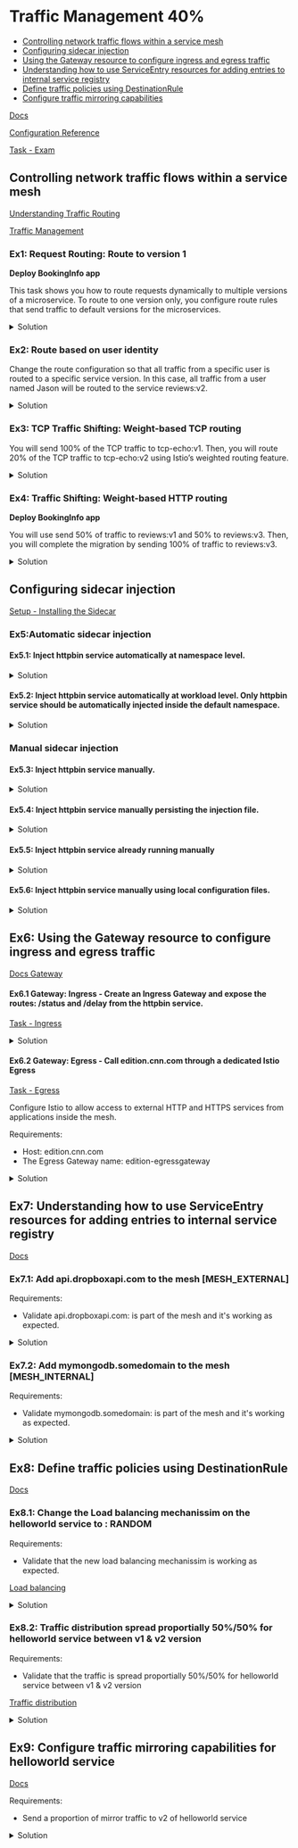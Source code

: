 # Traffic Management 40%

* [Controlling network traffic flows within a service mesh]()
* [Configuring sidecar injection](#configuring-sidecar-injection)
* [Using the Gateway resource to configure ingress and egress traffic](#using-the-gateway-resource-to-configure-ingress-and-egress-traffic)
* [Understanding how to use ServiceEntry resources for adding entries to internal service registry](#understanding-how-to-use-serviceentry-resources-for-adding-entries-to-internal-service-registry)
* [Define traffic policies using DestinationRule](#define-traffic-policies-using-destinationrule)
* [Configure traffic mirroring capabilities](#configure-traffic-mirroring-capabilities)

[Docs](https://istio.io/latest/docs/concepts/traffic-management/)

[Configuration Reference](https://istio.io/latest/docs/reference/config/networking/)

[Task - Exam](https://istio.io/latest/docs/tasks/traffic-management/)

## Controlling network traffic flows within a service mesh

[Understanding Traffic Routing](https://istio.io/latest/docs/ops/configuration/traffic-management/traffic-routing/)

[Traffic Management](https://istio.io/latest/docs/concepts/traffic-management/)

### Ex1: Request Routing: Route to version 1

**Deploy BookingInfo app**

This task shows you how to route requests dynamically to multiple versions of a microservice.
To route to one version only, you configure route rules that send traffic to default versions for the microservices.

<details>
  <summary>Solution</summary>

  [Task - Request Routing](https://istio.io/latest/docs/tasks/traffic-management/request-routing/)

  ```bash
  # Get the version labels from the deployments
  $ kubectl get deploy -n default --show-labels
NAME             READY   UP-TO-DATE   AVAILABLE   AGE   LABELS
details-v1       1/1     1            1           17m   app=details,version=v1
ratings-v1       1/1     1            1           17m   app=ratings,version=v1
reviews-v3       1/1     1            1           17m   app=reviews,version=v3
reviews-v1       1/1     1            1           17m   app=reviews,version=v1
reviews-v2       1/1     1            1           17m   app=reviews,version=v2
productpage-v1   1/1     1            1           17m   app=productpage,version=v1

  # Create a DR to create the Subsets for each service/version
  $ kubectl apply -f - <<EOF
apiVersion: networking.istio.io/v1beta1
kind: DestinationRule
metadata:
  name: bookinfo-details-route-version-1
spec:
  host: details.default.svc.cluster.local
  subsets:
  - name: v1
    labels:
      version: v1
---
apiVersion: networking.istio.io/v1beta1
kind: DestinationRule
metadata:
  name: bookinfo-ratings-route-version-1
spec:
  host: ratings.default.svc.cluster.local
  subsets:
  - name: v1
    labels:
      version: v1
---
apiVersion: networking.istio.io/v1beta1
kind: DestinationRule
metadata:
  name: bookinfo-reviews-route-version-1
spec:
  host: reviews.default.svc.cluster.local
  subsets:
  - name: v1
    labels:
      version: v1
---
apiVersion: networking.istio.io/v1beta1
kind: DestinationRule
metadata:
  name: bookinfo-productpage-route-version-1
spec:
  host: productpage.default.svc.cluster.local
  subsets:
  - name: v1
    labels:
      version: v1
      app: productpage
EOF
  # Create the VS to route the traffic to version 1 for all the services
  $ kubectl apply -f - <<EOF
apiVersion: networking.istio.io/v1beta1
kind: VirtualService
metadata:
  name: bookinfo-details-route-version-1
spec:
  hosts:
  - details.default.svc.cluster.local
  http:
  - name: "details-v1-route"
    route:
    - destination:
        host: details.default.svc.cluster.local
        port:
          number: 9080
        subset: v1
---
apiVersion: networking.istio.io/v1beta1
kind: VirtualService
metadata:
  name: bookinfo-ratings-route-version-1
spec:
  hosts:
  - ratings.default.svc.cluster.local
  http:
  - name: "ratings-v1-route"
    route:
    - destination:
        host: ratings.default.svc.cluster.local
        port:
          number: 9080
        subset: v1
---
apiVersion: networking.istio.io/v1beta1
kind: VirtualService
metadata:
  name: bookinfo-reviews-route-version-1
spec:
  hosts:
  - reviews.default.svc.cluster.local
  http:
  - name: "reviews-v1-route"
    route:
    - destination:
        host: reviews.default.svc.cluster.local
        port:
          number: 9080
        subset: v1
---
apiVersion: networking.istio.io/v1beta1
kind: VirtualService
metadata:
  name: bookinfo-productpage-route-version-1
spec:
  hosts:
  - productpage.default.svc.cluster.local
  http:
  - name: "productpage-v1-route"
    route:
    - destination:
        host: productpage.default.svc.cluster.local
        port:
          number: 9080
        subset: v1
EOF
  ```
</details>


### Ex2: Route based on user identity

Change the route configuration so that all traffic from a specific user is routed to a specific service version. 
In this case, all traffic from a user named Jason will be routed to the service reviews:v2.

<details>
  <summary>Solution</summary>

  ```bash

  # Update the DR to add the Subset version 2 for reviews service.
  $ kubectl apply -f - <<EOF
apiVersion: networking.istio.io/v1beta1
kind: DestinationRule
metadata:
  name: bookinfo-reviews-route-version-1
spec:
  host: reviews.default.svc.cluster.local
  subsets:
  - name: v1
    labels:
      version: v1
  - name: v2
    labels:
      version: v2
EOF

  # Check that the reviews has 2 valid endpoints for the 2 version (v1|v2)
  $ istioctl pc endpoints deploy/productpage-v1  |grep reviews |grep "|v"
10.42.0.11:9080                                         HEALTHY     OK                outbound|9080|v2|reviews.default.svc.cluster.local
10.42.0.14:9080                                         HEALTHY     OK                outbound|9080|v1|reviews.default.svc.cluster.local

  # Update the VS for reviews to send the traffic to v2 if the user name is Jason
  $ kubectl apply -f - <<EOF
apiVersion: networking.istio.io/v1beta1
kind: VirtualService
metadata:
  name: bookinfo-reviews-route-version-1
spec:
  hosts:
  - reviews.default.svc.cluster.local
  http:
  - name: "reviews-v2-route"
    match:
    - headers:
        end-user:
          exact: jason
    route:
    - destination:
        host: reviews.default.svc.cluster.local
        port:
          number: 9080
        subset: v2
  - name: "reviews-v1-route"
    route:
    - destination:
        host: reviews.default.svc.cluster.local
        port:
          number: 9080
        subset: v1
EOF

  ```
</details>

### Ex3: TCP Traffic Shifting: Weight-based TCP routing


You will send 100% of the TCP traffic to tcp-echo:v1. Then, you will route 20% of the TCP traffic to tcp-echo:v2 using Istio’s weighted routing feature.

<details>
  <summary>Solution</summary>

  [Task - TCP Traffic Shifting](https://istio.io/latest/docs/tasks/traffic-management/tcp-traffic-shifting/)
  
  ```bash
  # We need to create a Gateway to configure our TCP routing traffic.
  # Since we installed istioctl install --set profile=demo we have already a istio ingress gateway up and running.
  $ kubectl apply -f - <<EOF
apiVersion: networking.istio.io/v1beta1
kind: Gateway
metadata:
  name: tcp-echo-gateway
  namespace: istio-io-tcp-traffic-shifting
spec:
  selector:
    app: istio-ingressgateway # --set profile=demo
  servers:
  - port:
      number: 31400
      name: tcp-echo
      protocol: TCP
    hosts:
    - "*"
EOF
  # We create the 2 subset versions for the tcp-echo service
  $ kubectl apply -f - <<EOF
apiVersion: networking.istio.io/v1beta1
kind: DestinationRule
metadata:
  name: tcp-echo
  namespace: istio-io-tcp-traffic-shifting
spec:
  host: tcp-echo
  subsets:
  - name: v1
    labels:
      version: v1
  - name: v2
    labels:
      version: v2
EOF
  # We create a TCPRoute to send the 100% traffic to the tcp-echo service v1 if the ingress traffic match on 31400.
  $ kubectl apply -f - <<EOF
apiVersion: networking.istio.io/v1beta1
kind: VirtualService
metadata:
  name: tcp-echo
  namespace: istio-io-tcp-traffic-shifting
spec:
  hosts:
  - tcp-echo
  gateways:
  - tcp-echo-gateway
  tcp:
  - match:
    - port: 31400
    route:
    - destination:
        host: tcp-echo
        port:
          number: 9000
        subset: v1
      weight: 100
EOF

  # Confirm that the tcp-echo service is up and running by sending some TCP traffic to the version v1.
  $ export TCP_INGRESS_PORT=$(kubectl get svc -l app=istio-ingressgateway -n istio-system -o jsonpath='{.items[0].spec.ports[?(@.name=="tcp")].port}')
  $ export INGRESS_HOST=$(kubectl -n istio-system get service -l app=istio-ingressgateway -o jsonpath='{.items[0].spec.clusterIPs[0]}')
  $ for i in {1..20}; do \
kubectl exec "$SLEEP" -c sleep -n istio-io-tcp-traffic-shifting -- sh -c "(date; sleep 1) | nc $INGRESS_HOST $TCP_INGRESS_PORT"; \
done
one Sun Jan 21 16:29:50 UTC 2024
one Sun Jan 21 16:29:51 UTC 2024
one Sun Jan 21 16:29:52 UTC 2024
one Sun Jan 21 16:29:54 UTC 2024
one Sun Jan 21 16:29:55 UTC 2024
one Sun Jan 21 16:29:56 UTC 2024

  # Transfer 20% of the traffic from tcp-echo:v1 to tcp-echo:v2:
  $ kubectl apply -f - <<EOF
apiVersion: networking.istio.io/v1beta1
kind: VirtualService
metadata:
  name: tcp-echo
  namespace: istio-io-tcp-traffic-shifting
spec:
  hosts:
  - tcp-echo
  gateways:
  - tcp-echo-gateway
  tcp:
  - match:
    - port: 31400
    route:
    - destination:
        host: tcp-echo
        port:
          number: 9000
        subset: v1
      weight: 80
    - destination:
        host: tcp-echo
        port:
          number: 9000
        subset: v2
      weight: 20
EOF
  # You should now notice that about 20% of the timestamps have a prefix of two, which means that 80% of the TCP traffic was routed to the v1 version of the tcp-echo service, while 20% was routed to v2.
  $ for i in {1..20}; do \
kubectl exec "$SLEEP" -c sleep -n istio-io-tcp-traffic-shifting -- sh -c "(date; sleep 1) | nc $INGRESS_HOST $TCP_INGRESS_PORT"; \
done
one Sun Jan 21 16:31:50 UTC 2024
one Sun Jan 21 16:31:51 UTC 2024
two Sun Jan 21 16:31:53 UTC 2024
one Sun Jan 21 16:31:54 UTC 2024
one Sun Jan 21 16:31:55 UTC 2024
one Sun Jan 21 16:31:56 UTC 2024
one Sun Jan 21 16:31:57 UTC 2024
two Sun Jan 21 16:31:58 UTC 2024
one Sun Jan 21 16:31:59 UTC 2024
  ```
</details>

### Ex4: Traffic Shifting: Weight-based HTTP routing

**Deploy BookingInfo app**

You will use send 50% of traffic to reviews:v1 and 50% to reviews:v3. Then, you will complete the migration by sending 100% of traffic to reviews:v3.

<details>
  <summary>Solution</summary>

  [Task - Traffic Shifting](https://istio.io/latest/docs/tasks/traffic-management/traffic-shifting/)
  
  ```bash
  # Create a DR for the reviews service to specify all the subset versions
  $ kubectl apply -f - <<EOF
apiVersion: networking.istio.io/v1beta1
kind: DestinationRule
metadata:
  name: reviews
  namespace: default
spec:
  host: reviews
  subsets:
  - name: v1
    labels:
      version: v1
  - name: v2
    labels:
      version: v2
  - name: v3
    labels:
      version: v3
EOF

  # Create a VS to send all the traffic to the v1 version
  $ kubectl apply -f - <<EOF
apiVersion: networking.istio.io/v1beta1
kind: VirtualService
metadata:
  name: reviews-route
  namespace: default
spec:
  hosts:
  - reviews
  http:
  - name: "reviews-v1-route"
    route:
    - destination:
        host: reviews
        subset: v1
EOF
  # Transfer 50% of the traffic from reviews:v1 to reviews:v3
  $ kubectl apply -f - <<EOF
apiVersion: networking.istio.io/v1beta1
kind: VirtualService
metadata:
  name: reviews-route
  namespace: default
spec:
  hosts:
  - reviews
  http:
  - name: "reviews-v1-v3-route"
    route:
    - destination:
        host: reviews
        subset: v1
      weight: 50
    - destination:
        host: reviews
        subset: v3
      weight: 50
EOF
  # Refresh the /productpage in your browser and you now see red colored star ratings approximately 50% of the time. This is because the v3 version of reviews accesses the star ratings service, but the v1 version does not.

  # Route 100% of the traffic to reviews:v3 by applying this virtual service:
  $ kubectl apply -f - <<EOF
apiVersion: networking.istio.io/v1beta1
kind: VirtualService
metadata:
  name: reviews-route
  namespace: default
spec:
  hosts:
  - reviews
  http:
  - name: "reviews-v1-v3-route"
    route:
    - destination:
        host: reviews
        subset: v1
      weight: 0
    - destination:
        host: reviews
        subset: v3
      weight: 100
EOF
  ```
</details>

## Configuring sidecar injection

[Setup - Installing the Sidecar](https://istio.io/latest/docs/setup/additional-setup/sidecar-injection/)


### Ex5:Automatic sidecar injection

#### Ex5.1: Inject httpbin service automatically at namespace level.

<details>
  <summary>Solution</summary>

  [Setup - Installing the Sidecar](https://istio.io/latest/docs/setup/additional-setup/sidecar-injection)
  
  ```bash
  # Label the default namespace with istio-injection=enabled
  $ kubectl label namespace default istio-injection=enabled --overwrite
  # Deploy httpbin service to injected automatically
  $ kubectl apply -f samples/httpbin/httpbin.yaml
  # Get the httpbin pods, we should see 2 READY containers where istio-proxy will be running with the main application.
  $ kubectl get po -l app=httpbin
NAME                       READY   STATUS    RESTARTS   AGE
httpbin-65975d4c6f-9v5kr   2/2     Running   0          59s
  ```
</details>

#### Ex5.2: Inject httpbin service automatically at workload level. Only httpbin service should be automatically injected inside the default namespace.

<details>
  <summary>Solution</summary>

  [Setup - Installing the Sidecar](https://istio.io/latest/docs/setup/additional-setup/sidecar-injection)
  
  ```bash
  # Disable injection for the default namespace
  $ kubectl label namespace default istio-injection-
  # Remove httpbin service
  $ kubectl delete -f samples/httpbin/httpbin.yaml
  # Modify httpbin deployment yaml to add the Pod label injection
  $ kubectl apply -f - <<EOF
##################################################################################################
# httpbin service
##################################################################################################
apiVersion: v1
kind: ServiceAccount
metadata:
  name: httpbin
---
apiVersion: v1
kind: Service
metadata:
  name: httpbin
  labels:
    app: httpbin
    service: httpbin
spec:
  ports:
  - name: http
    port: 8000
    targetPort: 80
  selector:
    app: httpbin
---
apiVersion: apps/v1
kind: Deployment
metadata:
  name: httpbin
spec:
  replicas: 1
  selector:
    matchLabels:
      app: httpbin
      version: v1
  template:
    metadata:
      labels:
        app: httpbin
        version: v1
        sidecar.istio.io/inject: "true" # Istio Pod label injection
    spec:
      serviceAccountName: httpbin
      containers:
      - image: docker.io/kong/httpbin
        imagePullPolicy: IfNotPresent
        name: httpbin
        ports:
        - containerPort: 80
EOF
  # Get the httpbin pods, we should see 2 READY containers where istio-proxy will be running with the main application.
  $ kubectl get po -l app=httpbin
NAME                       READY   STATUS    RESTARTS   AGE
httpbin-65975d4c6f-9v5kr   2/2     Running   0          59s
  ```

</details>

### Manual sidecar injection

#### Ex5.3: Inject httpbin service manually.

<details>
  <summary>Solution</summary>

  #### istioctl kube-inject --help (Check - Examples:)

  [Setup - Manual sidecar injection](https://istio.io/latest/docs/setup/additional-setup/sidecar-injection/#manual-sidecar-injection)
  
  ```bash
  # Manual sidecar injection using cluster configurations
  $ istioctl kube-inject -f  ./samples/httpbin/httpbin.yaml | kubectl apply -f -
  ```
</details>

#### Ex5.4: Inject httpbin service manually persisting the injection file.

<details>
  <summary>Solution</summary>

  #### istioctl kube-inject --help (Check - Examples:)

  [Setup -Installing the Sidecar](https://istio.io/latest/docs/setup/additional-setup/sidecar-injection)
  
  ```bash
  # Create a persistent version of the deployment with Istio sidecar injected.
  $ istioctl kube-inject -f  ./samples/httpbin/httpbin.yaml -o httpbin-injected.yaml
  ```
</details>


#### Ex5.5: Inject httpbin service already running manually

<details>
  <summary>Solution</summary>

  #### istioctl kube-inject --help (Check - Examples:)

  [Setup -Installing the Sidecar](https://istio.io/latest/docs/setup/additional-setup/sidecar-injection)
  
  ```bash
  $ kubectl get po -n default
NAME                       READY   STATUS    RESTARTS   AGE
httpbin-6fcb98998c-h9ss8   1/1     Running   0          21s
  # Update an existing deployment.
  $ kubectl get deploy -n default -oyaml | ./istio-1.18.2/bin/istioctl kube-inject -f - |kubectl apply -f -
deployment.apps/httpbin configured
  $ kubectl get po -n default
NAME                      READY   STATUS    RESTARTS   AGE
httpbin-5fd75cf66-7hcnp   2/2     Running   0          14s
  ```
</details>

#### Ex5.6: Inject httpbin service manually using local configuration files.

<details>
  <summary>Solution</summary>

  #### istioctl kube-inject --help (Check - Examples:)

  [Setup -Installing the Sidecar](https://istio.io/latest/docs/setup/additional-setup/sidecar-injection)
  
  ```bash
  # Capture cluster configuration for later use with kube-inject
  kubectl -n istio-system get cm istio-sidecar-injector  -o jsonpath="{.data.config}" > /tmp/inj-template.tmpl
  kubectl -n istio-system get cm istio -o jsonpath="{.data.mesh}" > /tmp/mesh.yaml
  kubectl -n istio-system get cm istio-sidecar-injector -o jsonpath="{.data.values}" > /tmp/values.json

  # Use kube-inject based on captured configuration
  $ istioctl kube-inject -f ./istio-1.18.2/samples/httpbin/httpbin.yaml \
    --injectConfigFile /tmp/inj-template.tmpl \
    --meshConfigFile /tmp/mesh.yaml \
    --valuesFile /tmp/values.json \
| kubectl apply -f -
  ```
</details>

## Ex6: Using the Gateway resource to configure ingress and egress traffic

[Docs Gateway](https://istio.io/latest/docs/reference/config/networking/gateway/)

#### Ex6.1 Gateway: Ingress - Create an Ingress Gateway and expose the routes: /status and /delay from the httpbin service.

[Task - Ingress](https://istio.io/latest/docs/tasks/traffic-management/ingress/)

<details>
  <summary>Solution</summary>
  
  ```bash
  # Create a Istio ingress gateway envoy service
  # Minimal profile include the Ingress and the Egress gateway.
  $ istioctl install --set profile=minimal

  # Enable automatic ns default Isito injection
  $ kubectl label ns default istio-injection=enabled

  # Create the Istio Gateway to configure the target envoy ingress.
  $ kubectl apply -f - <<EOF
apiVersion: networking.istio.io/v1beta1
kind: Gateway
metadata:
  name: httpbin-gateway
  namespace: default # It should be in the same ns of the Istio Ingress?. No
spec:
  selector:
    istio: ingressgateway
  servers:
  - port:
      number: 80
      name: http
      protocol: HTTP
    hosts:
    - httpbin.example.com
EOF

  # Create the Virtual Service to expose the routes /status and /delay from the httpbin service.
  $ kubectl apply -f - <<EOF
apiVersion: networking.istio.io/v1beta1
kind: VirtualService
metadata:
  name: httpbin
  namespace: default
spec:
  hosts:
  - httpbin.example.com
  gateways:
  - httpbin-gateway
  http:
  - match:
    - uri:
        prefix: /status
    - uri:
        prefix: /delay
    route:
    - destination:
        port:
          number: 8000 # can be omitted if it's the only port for reviews
        host: httpbin.default.svc.cluster.local
EOF

  # Access the httpbin service through the Istio ingress
  $ kubectl port-forward service/istio-ingressgateway 8080:80 -n istio-system

  $ curl -vvv -H 'Host: httpbin.example.com' localhost:8080/status/200
*   Trying [::1]:8080...
* Connected to localhost (::1) port 8080
> GET /status/200 HTTP/1.1
> Host: httpbin.example.com
> User-Agent: curl/8.4.0
> Accept: */*
>
< HTTP/1.1 200 OK
< server: istio-envoy
< date: Fri, 26 Jan 2024 17:53:34 GMT
< content-type: text/html; charset=utf-8
< access-control-allow-origin: *
< access-control-allow-credentials: true
< content-length: 0
< x-envoy-upstream-service-time: 2
<
  ```
</details>

#### Ex6.2 Gateway: Egress - Call edition.cnn.com through a dedicated Istio Egress

[Task - Egress](https://istio.io/latest/docs/tasks/traffic-management/egress/egress-gateway/)

Configure Istio to allow access to external HTTP and HTTPS services from applications inside the mesh.

Requirements:
* Host: edition.cnn.com
* The Egress Gateway name: edition-egressgateway

<details>
  <summary>Solution</summary>
  
  ```bash
  # Install Istio and customize the IstioOperator CRD to set the proper Egress naming.
cat <<EOF >>istio-edition-egressgateway.yaml
apiVersion: install.istio.io/v1alpha1
kind: IstioOperator
spec:
  profile: minimal
  components:
    egressGateways:
    - name: edition-egressgateway
      enabled: true
EOF
  $ istioctl install -f istio-edition-egressgateway.yaml
This will install the Istio 1.18.2 minimal profile with ["Istio core" "Istiod" "Egress gateways"] components into the cluster. Proceed? (y/N)

  # Label the default ns to autoinject the pods.
  $ kubectl label ns default istio-injection=enabled
  # Deploy Sleep app to use it as a client to perform the request
  $ kubectl apply -f samples/sleep/sleep.yaml

  # Enable access logs on the proxies
cat <<EOF >>istio-edition-egressgateway.yaml
apiVersion: install.istio.io/v1alpha1
kind: IstioOperator
spec:
  profile: minimal
  meshConfig:
    accessLogFile: /dev/stdout # It's enable access logs.
  components:
    egressGateways:
    - name: edition-egressgateway
      enabled: true
EOF
  $ istioctl upgrade -f istio-edition-egressgateway.yaml

  # Create the Gateway CRD for the Egress
  $ kubectl apply -f - <<EOF
apiVersion: networking.istio.io/v1beta1
kind: Gateway
metadata:
  name: edition-egressgateway
  namespace: default
spec:
  selector:
    app: istio-egressgateway
  servers:
  - port:
      number: 80
      name: http
      protocol: HTTP
    hosts:
    - edition.cnn.com
    tls:
      httpsRedirect: true # sends 301 redirect for http requests
  - port:
      number: 443
      name: https-443
      protocol: HTTPS
    hosts:
    - edition.cnn.com
    tls:
      # https://istio.io/latest/docs/reference/config/networking/gateway/#ServerTLSSettings-TLSmode
      mode: PASSTHROUGH # The SNI string presented by the client will be used as the match criterion in a VirtualService TLS route to determine the destination service from the service registry.
EOF

  # Let's take a look to the logs from the Sleep istio-proxy container
  $ kubectl logs -f -n default -l app=sleep -c istio-proxy

  # Let's perform a request to the external host to validate that it works on a different terminal to see the logs.
  $ kubectl -n default exec $(kubectl get pod -n default -l app=sleep -ojsonpath='{.items[0].metadata.name}') -- curl -vvv -L -I http://edition.cnn.com # 200
  # Logs:
  [2024-01-27T08:16:24.063Z] "HEAD / HTTP/1.1" 301 - via_upstream - "-" 0 0 31 31 "-" "curl/8.5.0" "20e93f6d-bb96-4ffe-834a-15d44f85ea16" "edition.cnn.com" "151.101.67.5:80" PassthroughCluster 10.42.0.7:46822 151.101.67.5:80 10.42.0.7:46806 - allow_any
  [2024-01-27T08:16:24.096Z] "- - -" 0 - - - "-" 789 6074 53 - "-" "-" "-" "-" "151.101.131.5:443" PassthroughCluster 10.42.0.7:48158 151.101.131.5:443 10.42.0.7:48150 - -
  # We can see on the output of the proxy: PassthroughCluster meaning that host is not part of the mesh since it didn't match any Envoy configuration.

  # Create a ServiceEntry to add "edition.cnn.com" as part of the mesh.
  # It allow us to apply Istio features on that external host.
  # It'll create a Envoy Cluster and the Endpoints associated with it using DNS resolution.
  $ kubectl apply -f - <<EOF
apiVersion: networking.istio.io/v1beta1
kind: ServiceEntry
metadata:
  name: external-svc-edition
  namespace : default
spec:
  hosts:
  - edition.cnn.com
  location: MESH_EXTERNAL
  ports:
  - number: 80
    name: http
    protocol: HTTP
  - number: 443
    name: https
    protocol: HTTPS
  resolution: DNS
EOF

  # Check how this service entry is translated to Envoy configuration
  $ istioctl pc cluster $(kubectl get pod -n default -l app=sleep -ojsonpath='{.items[0].metadata.name}') --fqdn edition.cnn.com
  $ istioctl pc endpoint $(kubectl get pod -n default -l app=sleep -ojsonpath='{.items[0].metadata.name}')  --cluster "outbound|80||edition.cnn.com"
  $ istioctl pc endpoint $(kubectl get pod -n default -l app=sleep -ojsonpath='{.items[0].metadata.name}')  --cluster "outbound|443||edition.cnn.com"

  # Now perform the same request and pay attention to the log output
  $ kubectl -n default exec $(kubectl get pod -n default -l app=sleep -ojsonpath='{.items[0].metadata.name}') -- curl -vvv -L -I http://edition.cnn.com # 200
  # Logs:
  [2024-01-27T08:21:27.879Z] "HEAD / HTTP/1.1" 301 - via_upstream - "-" 0 0 31 31 "-" "curl/8.5.0" "dd06627c-a164-4658-a8e8-9682df451bc8" "edition.cnn.com" "151.101.195.5:80" outbound|80||edition.cnn.com 10.42.0.7:55516 151.101.195.5:80 10.42.0.7:55506 - default
  [2024-01-27T08:21:27.914Z] "- - -" 0 - - - "-" 789 6073 54 - "-" "-" "-" "-" "151.101.131.5:443" outbound|443||edition.cnn.com 10.42.0.7:56818 151.101.3.5:443 10.42.0.7:41370 edition.cnn.com -
  # We can see now that is not anymore present PassthroughCluster since we added that external host to be part of the mesh and the request match with a specific Envoy configuration.

  # Create a dedicated DR to send the request for the host edition.cnn.com trough it
  $ kubectl apply -f - <<EOF
apiVersion: networking.istio.io/v1alpha3
kind: DestinationRule
metadata:
  name: egressgateway-for-cnn
spec:
  host: edition-egressgateway.istio-system.svc.cluster.local
  subsets:
  - name: cnn
EOF

  # Create the VS to route the traffic to the Egress gateway
  $ kubectl apply -f - <<EOF
apiVersion: networking.istio.io/v1beta1
kind: VirtualService
metadata:
  name: external-svc-edition
spec:
  hosts:
  - "edition.cnn.com"
  gateways:
  - edition-egressgateway
  - mesh
  http:
  - name: "http-mesh-traffic"
    match:
    - gateways:
      - mesh
    route:
    - destination:
        host: edition-egressgateway.istio-system.svc.cluster.local
        subset: cnn
  - name: "http-gateway-traffic"
    match:
    - gateways:
      - edition-egressgateway
    route:
    - destination:
        host: edition.cnn.com
        port:
          number: 80
  tls:
  - match:
    - gateways:
      - mesh
      sniHosts: 
      - "edition.cnn.com"
    route:
    - destination:
        host: edition-egressgateway.istio-system.svc.cluster.local
        subset: cnn
        port:
          number: 443
  - match:
    - gateways:
      - edition-egressgateway
      sniHosts: 
      - "edition.cnn.com"
    route:
    - destination:
        host: edition.cnn.com
        port:
          number: 443
EOF

  # Let's perform a request to the external host to validate that now the traffic is passing through the Egress gateway instead of the istio-proxy from the app sidecar.
  $ kubectl -n default exec $(kubectl get pod -n default -l app=sleep -ojsonpath='{.items[0].metadata.name}') -- curl -vvv -L -I http://edition.cnn.com # 200
  $ kubectl logs -f -n default -l app=sleep -c istio-proxy
  [2024-01-27T09:24:20.239Z] "HEAD / HTTP/1.1" 301 - via_upstream - "-" 0 0 1 1 "-" "curl/8.5.0" "88c8e6a5-ff0f-4d45-adf7-a24dba560bf1" "edition.cnn.com" "10.42.0.6:8080" outbound|80||edition-egressgateway.istio-system.svc.cluster.local 10.42.0.7:33586 151.101.3.5:80 10.42.0.7:50848 - http-mesh-traffic
  [2024-01-27T09:24:20.242Z] "- - -" 0 - - - "-" 789 6073 58 - "-" "-" "-" "-" "10.42.0.6:8443" outbound|443||edition-egressgateway.istio-system.svc.cluster.local 10.42.0.7:35144 151.101.131.5:443 10.42.0.7:54822 edition.cnn.com -
  # we can see that from the istio-proxy point of view the request goes to the endpoint outbound|80||edition-egressgateway.istio-system.svc.cluster.local and then the 301 redirect from the 80 to the 443 goes to outbound|443||edition-egressgateway.istio-system.svc.cluster.local

  # Now if we chech the logs from the edition-egressgateway we should see the traffic passing through
  # We see first the 80 http traffic that it cause the 301 and then the 443 going to the outbound|443||edition.cnn.com Envoy endpoint
  $ kubectl logs -f -n istio-system -l app=istio-egressgateway 
  [2024-01-27T09:24:20.239Z] "HEAD / HTTP/2" 301 - direct_response - "-" 0 0 0 - "10.42.0.7" "curl/8.5.0" "88c8e6a5-ff0f-4d45-adf7-a24dba560bf1" "edition.cnn.com" "-" - - 10.42.0.6:8080 10.42.0.7:33586 - -
  [2024-01-27T09:24:20.243Z] "- - -" 0 - - - "-" 789 6073 56 - "-" "-" "-" "-" "151.101.195.5:443" outbound|443||edition.cnn.com 10.42.0.6:42880 10.42.0.6:8443 10.42.0.7:35144 edition.cnn.com -
  ```
</details>

## Ex7: Understanding how to use ServiceEntry resources for adding entries to internal service registry

[Docs](https://istio.io/latest/docs/reference/config/networking/service-entry/)

### Ex7.1: Add api.dropboxapi.com to the mesh [MESH_EXTERNAL]

Requirements: 
* Validate api.dropboxapi.com: is part of the mesh and it's working as expected.

<details>
  <summary>Solution</summary>
  
  ```bash
  # Label default ns for automaticaly inject Istio sidecar
  $ kubectl label ns default istio-injection=enabled
  # Deploy sleep on the default ns
  $ kubectl apply -f samples/sleep/sleep.yaml
  # Enable access logs for the proxies
  $ cat <<EOF >>istio-logs.yaml
apiVersion: install.istio.io/v1alpha1
kind: IstioOperator
spec:
  profile: minimal
  meshConfig:
    accessLogFile: /dev/stdout # It's enable access logs.
EOF
  # Upgrade Istio with that changes
  $ istioctl upgrade -f istio-logs.yaml

  # Let's perform a request from sleep service to the api.dropboxapi.com and check the logs.
  $ kubectl -n default exec $(kubectl get pod -n default -l app=sleep -ojsonpath='{.items[0].metadata.name}') -- curl -vvv -L -I http://api.dropboxapi.com
  [2024-01-27T10:39:54.925Z] "HEAD / HTTP/1.1" 301 - via_upstream - "-" 0 0 31 30 "-" "curl/8.5.0" "aa2f8365-4721-4094-a070-1de2a14c4f7f" "api.dropboxapi.com" "162.125.68.19:80" PassthroughCluster 10.42.0.7:36682 162.125.68.19:80 10.42.0.7:36676 - allow_any
  [2024-01-27T10:39:54.959Z] "- - -" 0 - - - "-" 808 4758 345 - "-" "-" "-" "-" "162.125.68.19:443" PassthroughCluster 10.42.0.7:44654 162.125.68.19:443 10.42.0.7:44638 - -
  [2024-01-27T10:39:55.240Z] "- - -" 0 - - - "-" 816 3700 65 - "-" "-" "-" "-" "162.125.68.18:443" PassthroughCluster 10.42.0.7:47158 162.125.68.18:443 10.42.0.7:47150 - -
  # We can see on the output of the proxy: PassthroughCluster meaning that host is not part of the mesh since it didn't match any Envoy configuration.

  # Let's create a SE with location: MESH_EXTERNAL since it's an external API
  $ kubectl apply -f - <<EOF
apiVersion: networking.istio.io/v1beta1
kind: ServiceEntry
metadata:
  name: external-svc-dropboxapi
  namespace : default
spec:
  hosts:
  - api.dropboxapi.com
  location: MESH_EXTERNAL
  ports:
  - number: 80
    name: http
    protocol: HTTP
  - number: 443
    name: https
    protocol: HTTPS
  resolution: DNS
EOF

  # Let's perform again the same request
  $ kubectl -n default exec $(kubectl get pod -n default -l app=sleep -ojsonpath='{.items[0].metadata.name}') -- curl -vvv -L -I http://api.dropboxapi.com
  [2024-01-27T10:43:10.476Z] "HEAD / HTTP/1.1" 301 - via_upstream - "-" 0 0 30 30 "-" "curl/8.5.0" "c6931cd0-088c-45c3-bbcc-e4e7a2f4e850" "api.dropboxapi.com" "162.125.68.19:80" outbound|80||api.dropboxapi.com 10.42.0.7:40328 162.125.68.19:80 10.42.0.7:40314 - default
  [2024-01-27T10:43:10.509Z] "- - -" 0 - - - "-" 808 4759 358 - "-" "-" "-" "-" "162.125.68.19:443" outbound|443||api.dropboxapi.com 10.42.0.7:42858 162.125.68.19:443 10.42.0.7:42856 api.dropboxapi.com -
  [2024-01-27T10:43:10.804Z] "- - -" 0 - - - "-" 816 3679 64 - "-" "-" "-" "-" "162.125.68.18:443" PassthroughCluster 10.42.0.7:42416 162.125.68.18:443 10.42.0.7:42406 www.dropbox.com -
  # Now we can see that to reach api.dropboxapi.com we're using the outbound|443||api.dropboxapi.com Envoy cluster.
  # We can see also that since it's redirecting the request we have www.dropbox.com that still PassthroughCluster since it's not part of the mesh yet, let's fix it.
  $ kubectl apply -f - <<EOF
apiVersion: networking.istio.io/v1beta1
kind: ServiceEntry
metadata:
  name: external-svc-dropboxapi
  namespace : default
spec:
  hosts:
  - api.dropboxapi.com
  - www.dropbox.com
  location: MESH_EXTERNAL
  ports:
  - number: 80
    name: http
    protocol: HTTP
  - number: 443
    name: https
    protocol: HTTPS
  resolution: DNS
EOF
  # Now we can see that all the host are part of the mesh
  $ kubectl -n default exec $(kubectl get pod -n default -l app=sleep -ojsonpath='{.items[0].metadata.name}') -- curl -vvv -L -I http://api.dropboxapi.com
  [2024-01-27T10:46:43.420Z] "HEAD / HTTP/1.1" 301 - via_upstream - "-" 0 0 31 30 "-" "curl/8.5.0" "b0ea2bb5-6a0f-44fd-bdf0-bb7370376b10" "api.dropboxapi.com" "162.125.68.19:80" outbound|80||api.dropboxapi.com 10.42.0.7:34476 162.125.68.19:80 10.42.0.7:34460 - default
  [2024-01-27T10:46:43.453Z] "- - -" 0 - - - "-" 808 4759 320 - "-" "-" "-" "-" "162.125.68.19:443" outbound|443||api.dropboxapi.com 10.42.0.7:42258 162.125.68.19:443 10.42.0.7:42248 api.dropboxapi.com -
  [2024-01-27T10:46:43.709Z] "- - -" 0 - - - "-" 816 3700 64 - "-" "-" "-" "-" "162.125.68.18:443" outbound|443||www.dropbox.com 10.42.0.7:48704 162.125.68.18:443 10.42.0.7:48692 www.dropbox.com -

  # Let's check the Envoy confiuration generated from that SE.
  $ istioctl pc endpoint $(kubectl get pod -n default -l app=sleep -ojsonpath='{.items[0].metadata.name}') |grep dropbox
162.125.68.18:80                                        HEALTHY     OK                outbound|80||www.dropbox.com
162.125.68.18:443                                       HEALTHY     OK                outbound|443||www.dropbox.com
162.125.68.19:80                                        HEALTHY     OK                outbound|80||api.dropboxapi.com
162.125.68.19:443                                       HEALTHY     OK                outbound|443||api.dropboxapi.com
  $ istioctl pc cluster $(kubectl get pod -n default -l app=sleep -ojsonpath='{.items[0].metadata.name}') |grep dropbox
api.dropboxapi.com                               80        -          outbound      STRICT_DNS
api.dropboxapi.com                               443       -          outbound      STRICT_DNS
www.dropbox.com                                  80        -          outbound      STRICT_DNS
www.dropbox.com                                  443       -          outbound      STRICT_DNS

# Istio maintains an internal service registry which can be observed through a debug endpoint /debug/registryz exposed by istiod
$ kubectl exec -n istio-system deploy/istiod -- curl -s localhost:15014/debug/registryz
  ```
</details>

### Ex7.2: Add mymongodb.somedomain to the mesh [MESH_INTERNAL]

Requirements: 
* Validate mymongodb.somedomain: is part of the mesh and it's working as expected.

<details>
  <summary>Solution</summary>
  
  ```bash
# Create the SE to add the Mongodb as part of the mesh as location: MESH_INTERNAL
$ kubectl apply -f - <<EOF
apiVersion: networking.istio.io/v1beta1
kind: ServiceEntry
metadata:
  name: internal-svc-mongocluster
spec:
  hosts:
  - mymongodb.somedomain
  ports:
  - number: 27018
    name: mongodb
    protocol: MONGO
  location: MESH_INTERNAL
  resolution: STATIC
  endpoints:
  - address: 10.43.0.1
EOF

# Check the new MongoDB instances are part of the registry as internal services "MeshExternal": false
$ kubectl exec -n istio-system deploy/istiod -- \
  curl -s localhost:15014/debug/registryz | jq '.[] | select( .hostname | contains("mymongodb.somedomain"))'

  # Enable DNS Proxying to allow Istio proxy resolve the hostname from the SE
  $ cat <<EOF >>istio-logs-dns.yaml
apiVersion: install.istio.io/v1alpha1
kind: IstioOperator
spec:
  profile: minimal
  meshConfig:
    accessLogFile: /dev/stdout # It's enable access logs.
    defaultConfig:
      proxyMetadata:
        # Enable basic DNS proxying
        ISTIO_META_DNS_CAPTURE: "true"
        # Enable automatic address allocation, optional
        ISTIO_META_DNS_AUTO_ALLOCATE: "true"
EOF
  $ istioctl upgrade -f istio-logs-dns.yaml
  # Check the MongoDB SE service resolve the fake domain
  $ kubectl -n default exec $(kubectl get pod -n default -l app=sleep -ojsonpath='{.items[0].metadata.name}') -- nc -v mymongodb.somedomain 27018
  mymongodb.somedomain (240.240.40.99:27018) open
  # Check the logs from the sleep istio-proxy
  # You can see that the response flag in the logs:
  # UF: UpstreamConnectionFailure
  # URX: UpstreamRetryLimitExceeded
  # It's expected since we don't have a real mongodb listening on that port.
  [2024-01-27T14:15:24.881Z] "- - -" 0 UF,URX - - "-" 0 0 10000 - "-" "-" "-" "-" "10.43.0.1:27018" outbound|27018||mymongodb.somedomain - 240.240.40.99:27018 10.42.0.10:34145 - -

  ```
</details>

## Ex8: Define traffic policies using DestinationRule

[Docs](https://istio.io/latest/docs/reference/config/networking/destination-rule/)

### Ex8.1: Change the Load balancing mechanissim on the helloworld service to : RANDOM

Requirements: 
* Validate that the new load balancing mechanissim is working as expected.

[Load balancing](https://tetratelabs.github.io/istio-0to60/discovery/#load-balancing)

<details>
  <summary>Solution</summary>
  
  ```bash
  # Deploy a client http service: sleep app
  $ kubectl label ns default istio-injection=enabled
  $ kubectl apply -f istio-1.18.2/samples/sleep/sleep.yaml
  # We deploy the server app: Helloworld
  $ kubectl apply -f istio-1.18.2/samples/helloworld/helloworld.yaml
  # Let's check the default load balancing mechanissim.
  $ istioctl pc cluster $(kubectl get pod -n default -l app=helloworld -ojsonpath='{.items[0].metadata.name}') --fqdn "helloworld.default.svc.cluster.local" -ojson |grep lbPolicy
  "lbPolicy": "LEAST_REQUEST",
  # Let's make some test to validate that behaviour
  $ for i in {1..6}; do kubectl exec deploy/sleep -- curl -s helloworld:5000/hello; done
    Hello version: v1, instance: helloworld-v1-867747c89-6sqrw
    Hello version: v1, instance: helloworld-v1-867747c89-6sqrw
    Hello version: v1, instance: helloworld-v1-867747c89-6sqrw
    Hello version: v1, instance: helloworld-v1-867747c89-6sqrw
    Hello version: v1, instance: helloworld-v1-867747c89-6sqrw
    Hello version: v1, instance: helloworld-v1-867747c89-6sqrw
  # Now let's change the load balancing mechanissim to RANDOM
  # Create a DR for helloworld
  $ kubectl apply -f - <<EOF
apiVersion: networking.istio.io/v1beta1
kind: DestinationRule
metadata:
  name: helloworld
spec:
  host: helloworld.default.svc.cluster.local
  trafficPolicy:
    loadBalancer:
      simple: RANDOM
EOF
  # Let's check again if the value has been applied properly.
  $ istioctl pc cluster $(kubectl get pod -n default -l app=helloworld -ojsonpath='{.items[0].metadata.name}') --fqdn "helloworld.default.svc.cluster.local" -ojson |grep lbPolicy
        "lbPolicy": "RANDOM",
  # Let's test the new load balancing mechanissim
  $ for i in {1..6}; do kubectl exec deploy/sleep -- curl -s helloworld:5000/hello; done
    Hello version: v1, instance: helloworld-v1-867747c89-6sqrw
    Hello version: v1, instance: helloworld-v1-867747c89-6sqrw
    Hello version: v1, instance: helloworld-v1-867747c89-6sqrw
    Hello version: v1, instance: helloworld-v1-867747c89-6sqrw
    Hello version: v2, instance: helloworld-v2-7f46498c69-gm5wn
    Hello version: v2, instance: helloworld-v2-7f46498c69-gm5wn
  # Now we can see that we have random pods version returned in the response.
  ```
</details>

### Ex8.2: Traffic distribution spread proportially 50%/50% for helloworld service between v1 & v2 version

Requirements: 
* Validate that the traffic is spread proportially 50%/50% for helloworld service between v1 & v2 version

[Traffic distribution](https://tetratelabs.github.io/istio-0to60/discovery/#traffic-distribution)

<details>
  <summary>Solution</summary>

```bash
  # Deploy a client http service: sleep app
  $ kubectl label ns default istio-injection=enabled
  $ kubectl apply -f istio-1.18.2/samples/sleep/sleep.yaml
  # We deploy the server app: Helloworld
  $ kubectl apply -f istio-1.18.2/samples/helloworld/helloworld.yaml
  # Create a DR to add the subsets for the different versions of helloworld.
  # That basically will create new cluster and endpoints on Envoy for that service.
  $ istioctl pc endpoint $(kubectl get pod -n default -l app=helloworld -ojsonpath='{.items[0].metadata.name}') |grep helloworld
  10.42.0.7:5000                                          HEALTHY     OK                outbound|5000||helloworld.default.svc.cluster.local
  10.42.0.8:5000                                          HEALTHY     OK                outbound|5000||helloworld.default.svc.cluster.local
  $ kubectl apply -f - <<EOF
apiVersion: networking.istio.io/v1beta1
kind: DestinationRule
metadata:
  name: helloworld
spec:
  host: helloworld.default.svc.cluster.local
  subsets:
  - name: v1
    labels:
      version: v1
  - name: v2
    labels:
      version: v2
EOF
  # Check the new clusters and endpoints created for each specific app version
  $ istioctl pc endpoint $(kubectl get pod -n default -l app=helloworld -ojsonpath='{.items[0].metadata.name}') |grep helloworld
    10.42.0.7:5000                                          HEALTHY     OK                outbound|5000|v1|helloworld.default.svc.cluster.local
    10.42.0.7:5000                                          HEALTHY     OK                outbound|5000||helloworld.default.svc.cluster.local
    10.42.0.8:5000                                          HEALTHY     OK                outbound|5000|v2|helloworld.default.svc.cluster.local
    10.42.0.8:5000                                          HEALTHY     OK                outbound|5000||helloworld.default.svc.cluster.local
  $ istioctl pc cluster $(kubectl get pod -n default -l app=helloworld -ojsonpath='{.items[0].metadata.name}') --fqdn "helloworld.default.svc.cluster.local"
    SERVICE FQDN                             PORT     SUBSET     DIRECTION     TYPE     DESTINATION RULE
    helloworld.default.svc.cluster.local     5000     -          outbound      EDS      helloworld.default
    helloworld.default.svc.cluster.local     5000     v1         outbound      EDS      helloworld.default
    helloworld.default.svc.cluster.local     5000     v2         outbound      EDS      helloworld.default

  # Create a VS to split the traffic proportially betwenn both versions
  $ kubectl apply -f - <<EOF
apiVersion: networking.istio.io/v1beta1
kind: VirtualService
metadata:
  name: helloworld-route
spec:
  hosts:
  - helloworld.default.svc.cluster.local
  http:
  - name: "helloworld-routes"
    route:
    - destination:
        host: helloworld.default.svc.cluster.local
        subset: v2
      weight: 50
    - destination:
        host: helloworld.default.svc.cluster.local
        subset: v1
      weight: 50
EOF

  # Let's test if the traffic is well spread between v1 and v2
  $ for i in {1..6}; do kubectl exec deploy/sleep -- curl -s helloworld:5000/hello; done
    Hello version: v2, instance: helloworld-v2-7f46498c69-gm5wn
    Hello version: v1, instance: helloworld-v1-867747c89-6sqrw
    Hello version: v2, instance: helloworld-v2-7f46498c69-gm5wn
    Hello version: v1, instance: helloworld-v1-867747c89-6sqrw
    Hello version: v2, instance: helloworld-v2-7f46498c69-gm5wn
    Hello version: v2, instance: helloworld-v2-7f46498c69-gm5wn

  # istioctl CLI provides a convenient command to inspect the configuration of a service:
  $ istioctl x describe svc $(kubectl get svc -n default -l app=helloworld -ojsonpath='{.items[0].metadata.name}')
  Service: helloworld
    Port: http 5000/HTTP targets pod port 5000
  DestinationRule: helloworld for "helloworld.default.svc.cluster.local"
    Matching subsets: v1,v2
    No Traffic Policy
  VirtualService: helloworld-route
    Route to host "helloworld.default.svc.cluster.local" subset "v2" with weight 50%
    Route to host "helloworld.default.svc.cluster.local" subset "v1" with weight 50%
  Skipping Gateway information (no ingress gateway pods)
  ```
</details>


## Ex9: Configure traffic mirroring capabilities for helloworld service

[Docs](https://istio.io/latest/docs/tasks/traffic-management/mirroring/)

Requirements: 
* Send a proportion of mirror traffic to v2 of helloworld service

<details>
  <summary>Solution</summary>

```bash
  # Enable access logs for the proxies
  $ cat <<EOF >>istio-logs.yaml
apiVersion: install.istio.io/v1alpha1
kind: IstioOperator
spec:
  profile: minimal
  meshConfig:
    accessLogFile: /dev/stdout
EOF
  $ istioctl upgrade -f istio-logs.yaml
  # Let's create a DR to set the subsets of helloworld
  $ kubectl apply -f - <<EOF
apiVersion: networking.istio.io/v1beta1
kind: DestinationRule
metadata:
  name: helloworld
spec:
  host: helloworld.default.svc.cluster.local
  subsets:
  - name: v1
    labels:
      version: v1
  - name: v2
    labels:
      version: v2
EOF
  # Let's create a VS to send all the traffic to v1 and mirror some traffic to v2
  $ kubectl apply -f - <<EOF
apiVersion: networking.istio.io/v1beta1
kind: VirtualService
metadata:
  name: helloworld-route
spec:
  hosts:
  - helloworld.default.svc.cluster.local
  http:
  - name: "helloworld-routes"
    route:
    - destination:
        host: helloworld.default.svc.cluster.local
        subset: v1
      weight: 100
    mirror:
      host: helloworld.default.svc.cluster.local
      subset: v2
    mirrorPercentage:
      value: 100
EOF
  # Let's test the  mirror capability. All the request should goes to the V2 of helloworld but the same number of request will be mirrored to V2.
  $ for i in {1..6}; do kubectl exec deploy/sleep -- curl -s helloworld:5000/hello; done
    Hello version: v1, instance: helloworld-v1-867747c89-6sqrw
    Hello version: v1, instance: helloworld-v1-867747c89-6sqrw
    Hello version: v1, instance: helloworld-v1-867747c89-6sqrw
    Hello version: v1, instance: helloworld-v1-867747c89-6sqrw
    Hello version: v1, instance: helloworld-v1-867747c89-6sqrw
    Hello version: v1, instance: helloworld-v1-867747c89-6sqrw
  # Check the logs for V2 helloworld
  $ kubectl logs -f -n default -l app=helloworld -l version=v2 -c istio-proxy
  [2024-01-28T08:49:59.442Z] "GET /hello HTTP/1.1" 200 - via_upstream - "-" 0 60 823 823 "10.42.0.6" "curl/8.5.0" "8d2adc94-7245-4054-b428-c6bfc8cad458" "helloworld-shadow:5000" "10.42.0.8:5000" inbound|5000|| 127.0.0.6:33893 10.42.0.8:5000 10.42.0.6:0 outbound_.5000_.v2_.helloworld.default.svc.cluster.local default
  [2024-01-28T08:50:00.371Z] "GET /hello HTTP/1.1" 200 - via_upstream - "-" 0 60 824 824 "10.42.0.6" "curl/8.5.0" "348c6426-d655-48a8-a0b7-75125ed467a7" "helloworld-shadow:5000" "10.42.0.8:5000" inbound|5000|| 127.0.0.6:54837 10.42.0.8:5000 10.42.0.6:0 outbound_.5000_.v2_.helloworld.default.svc.cluster.local default
  [2024-01-28T08:50:01.291Z] "GET /hello HTTP/1.1" 200 - via_upstream - "-" 0 60 827 827 "10.42.0.6" "curl/8.5.0" "5b624cea-77aa-4c18-8ec2-28898dc88a21" "helloworld-shadow:5000" "10.42.0.8:5000" inbound|5000|| 127.0.0.6:33893 10.42.0.8:5000 10.42.0.6:0 outbound_.5000_.v2_.helloworld.default.svc.cluster.local default
  [2024-01-28T08:50:02.206Z] "GET /hello HTTP/1.1" 200 - via_upstream - "-" 0 60 825 825 "10.42.0.6" "curl/8.5.0" "1de42867-b67c-40f0-ab60-176863b57440" "helloworld-shadow:5000" "10.42.0.8:5000" inbound|5000|| 127.0.0.6:33893 10.42.0.8:5000 10.42.0.6:0 outbound_.5000_.v2_.helloworld.default.svc.cluster.local default
  [2024-01-28T08:50:03.142Z] "GET /hello HTTP/1.1" 200 - via_upstream - "-" 0 60 825 825 "10.42.0.6" "curl/8.5.0" "20bfc8fb-3dc2-47bb-935d-22f1545f8070" "helloworld-shadow:5000" "10.42.0.8:5000" inbound|5000|| 127.0.0.6:54837 10.42.0.8:5000 10.42.0.6:0 outbound_.5000_.v2_.helloworld.default.svc.cluster.local default
  [2024-01-28T08:50:04.051Z] "GET /hello HTTP/1.1" 200 - via_upstream - "-" 0 60 822 821 "10.42.0.6" "curl/8.5.0" "7dc9901a-eddc-4bc6-bb4f-f3c46caa1223" "helloworld-shadow:5000" "10.42.0.8:5000" inbound|5000|| 127.0.0.6:54837 10.42.0.8:5000 10.42.0.6:0 outbound_.5000_.v2_.helloworld.default.svc.cluster.local default
  ```
</details>

